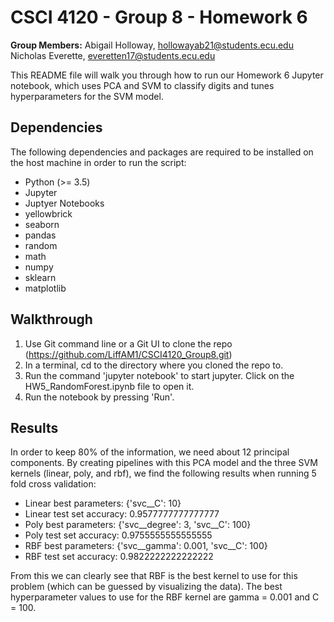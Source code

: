 # CSCI 4120 - Group 8 - Homework 6
**Group Members:** 
Abigail Holloway, hollowayab21@students.ecu.edu
Nicholas Everette, everetten17@students.ecu.edu

This README file will walk you through how to run our Homework 6 Jupyter notebook, which uses PCA and SVM to classify digits and tunes hyperparameters for the SVM model.

## Dependencies

The following dependencies and packages are required to be installed on the host machine in order to run the script:
 - Python (>= 3.5)
 - Jupyter
 - Juptyer Notebooks
 - yellowbrick
 - seaborn
 - pandas
 - random
 - math
 - numpy
 - sklearn
 - matplotlib

## Walkthrough

1. Use Git command line or a Git UI to clone the repo (https://github.com/LiffAM1/CSCI4120_Group8.git)
2. In a terminal, cd to the directory where you cloned the repo to.
3. Run the command 'jupyter notebook' to start jupyter. Click on the HW5_RandomForest.ipynb file to open it.
4. Run the notebook by pressing 'Run'.

## Results
In order to keep 80% of the information, we need about 12 principal components. By creating pipelines with this PCA model and the three SVM kernels (linear, poly, and rbf), we find the following results when running 5 fold cross validation:
- Linear best parameters: {'svc__C': 10}
- Linear test set accuracy: 0.9577777777777777
- Poly best parameters: {'svc__degree': 3, 'svc__C': 100}
- Poly test set accuracy: 0.9755555555555555
- RBF best parameters: {'svc__gamma': 0.001, 'svc__C': 100}
- RBF test set accuracy: 0.9822222222222222

From this we can clearly see that RBF is the best kernel to use for this problem (which can be guessed by visualizing the data). The best hyperparameter values to use for the RBF kernel are gamma = 0.001 and C = 100.
